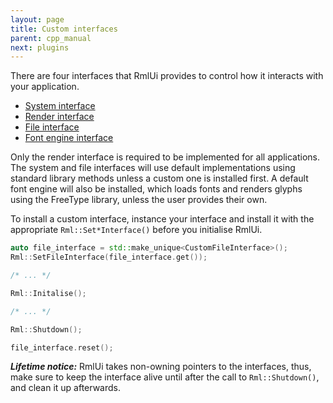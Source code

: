 ```yaml
---
layout: page
title: Custom interfaces
parent: cpp_manual
next: plugins
---
```


There are four interfaces that RmlUi provides to control how it interacts with your application. 

* [System interface](interfaces/system.html)
* [Render interface](interfaces/render.html)
* [File interface](interfaces/file.html)
* [Font engine interface](interfaces/font_engine.html)

Only the render interface is required to be implemented for all applications. The system and file interfaces will use default implementations using standard library methods unless a custom one is installed first. A default font engine will also be installed, which loads fonts and renders glyphs using the FreeType library, unless the user provides their own.

To install a custom interface, instance your interface and install it with the appropriate `Rml::Set*Interface()` before you initialise RmlUi.

```cpp
auto file_interface = std::make_unique<CustomFileInterface>();
Rml::SetFileInterface(file_interface.get());

/* ... */

Rml::Initalise();

/* ... */

Rml::Shutdown();

file_interface.reset();

```

***Lifetime notice:*** RmlUi takes non-owning pointers to the interfaces, thus, make sure to keep the interface alive until after the call to `Rml::Shutdown()`, and clean it up afterwards.
